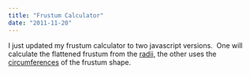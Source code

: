 ```yaml
---
title: "Frustum Calculator"
date: "2011-11-20"
---
```


I just updated my frustum calculator to two javascript versions.  One will calculate the flattened frustum from the [radii,](https://www.scenic-shop.com/Calculators/frustum_flatten.html#radius_page) the other uses the [circumferences](https://www.scenic-shop.com/Calculators/frustum_flatten.html) of the frustum shape.
